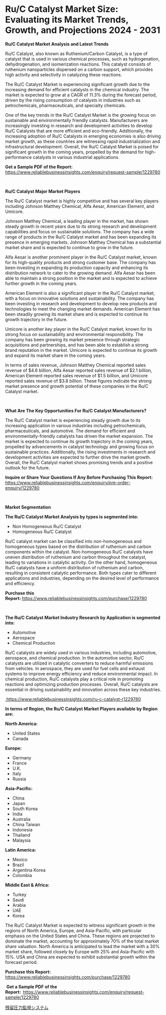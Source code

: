 <p><h1>Ru/C Catalyst Market Size: Evaluating its Market Trends, Growth, and Projections 2024 - 2031</h1></p><p><strong>Ru/C Catalyst Market Analysis and Latest Trends</strong></p>
<p><p>Ru/C Catalyst, also known as Ruthenium/Carbon Catalyst, is a type of catalyst that is used in various chemical processes, such as hydrogenation, dehydrogenation, and isomerization reactions. This catalyst consists of ruthenium nanoparticles dispersed on a carbon support, which provides high activity and selectivity in catalyzing these reactions.</p><p>The Ru/C Catalyst Market is experiencing significant growth due to the increasing demand for efficient catalysts in the chemical industry. The market is expected to grow at a CAGR of 11.3% during the forecast period, driven by the rising consumption of catalysts in industries such as petrochemicals, pharmaceuticals, and specialty chemicals.</p><p>One of the key trends in the Ru/C Catalyst Market is the growing focus on sustainable and environmentally friendly catalysts. Manufacturers are increasingly investing in research and development activities to develop Ru/C Catalysts that are more efficient and eco-friendly. Additionally, the increasing adoption of Ru/C Catalysts in emerging economies is also driving market growth, as these countries are witnessing rapid industrialization and infrastructural development. Overall, the Ru/C Catalyst Market is poised for significant growth in the coming years, propelled by the demand for high-performance catalysts in various industrial applications.</p></p>
<p><strong>Get a Sample PDF of the Report:&nbsp;</strong> <a href="https://www.reliablebusinessinsights.com/enquiry/request-sample/1229780">https://www.reliablebusinessinsights.com/enquiry/request-sample/1229780</a></p>
<p>&nbsp;</p>
<p><strong>Ru/C Catalyst Major Market Players</strong></p>
<p><p>The Ru/C Catalyst market is highly competitive and has several key players including Johnson Matthey Chemical, Alfa Aesar, American Element, and Umicore. </p><p>Johnson Matthey Chemical, a leading player in the market, has shown steady growth in recent years due to its strong research and development capabilities and focus on sustainable solutions. The company has a wide range of products in the Ru/C Catalyst market and has been expanding its presence in emerging markets. Johnson Matthey Chemical has a substantial market share and is expected to continue to grow in the future.</p><p>Alfa Aesar is another prominent player in the Ru/C Catalyst market, known for its high-quality products and strong customer base. The company has been investing in expanding its production capacity and enhancing its distribution network to cater to the growing demand. Alfa Aesar has been able to maintain a strong position in the market and is expected to achieve further growth in the coming years.</p><p>American Element is also a significant player in the Ru/C Catalyst market, with a focus on innovative solutions and sustainability. The company has been investing in research and development to develop new products and technologies to meet the changing market demands. American Element has been steadily growing its market share and is expected to continue its growth trajectory in the future.</p><p>Umicore is another key player in the Ru/C Catalyst market, known for its strong focus on sustainability and environmental responsibility. The company has been growing its market presence through strategic acquisitions and partnerships, and has been able to establish a strong brand reputation in the market. Umicore is expected to continue its growth and expand its market share in the coming years.</p><p>In terms of sales revenue, Johnson Matthey Chemical reported sales revenue of $4.6 billion, Alfa Aesar reported sales revenue of $2.1 billion, American Element reported sales revenue of $1.5 billion, and Umicore reported sales revenue of $3.8 billion. These figures indicate the strong market presence and growth potential of these companies in the Ru/C Catalyst market.</p></p>
<p>&nbsp;</p>
<p><strong>What Are The Key Opportunities For Ru/C Catalyst Manufacturers?</strong></p>
<p><p>The Ru/C Catalyst market is experiencing steady growth due to its increasing application in various industries including petrochemicals, pharmaceuticals, and automotive. The demand for efficient and environmentally-friendly catalysts has driven the market expansion. The market is expected to continue its growth trajectory in the coming years, propelled by advancements in catalyst technology and growing focus on sustainable practices. Additionally, the rising investments in research and development activities are expected to further drive the market growth. Overall, the Ru/C Catalyst market shows promising trends and a positive outlook for the future.</p></p>
<p><strong>Inquire or Share Your Questions If Any Before Purchasing This Report:</strong> <a href="https://www.reliablebusinessinsights.com/enquiry/pre-order-enquiry/1229780">https://www.reliablebusinessinsights.com/enquiry/pre-order-enquiry/1229780</a></p>
<p>&nbsp;</p>
<p><strong>Market Segmentation</strong></p>
<p><strong>The Ru/C Catalyst Market Analysis by types is segmented into:</strong></p>
<p><ul><li>Non Homogeneous Ru/C Catalyst</li><li>Homogeneous Ru/C Catalyst</li></ul></p>
<p><p>Ru/C catalyst market can be classified into non-homogeneous and homogeneous types based on the distribution of ruthenium and carbon components within the catalyst. Non-homogeneous Ru/C catalysts have uneven distribution of ruthenium and carbon throughout the catalyst, leading to variations in catalytic activity. On the other hand, homogeneous Ru/C catalysts have a uniform distribution of ruthenium and carbon, resulting in consistent catalytic performance. Both types cater to different applications and industries, depending on the desired level of performance and efficiency.</p></p>
<p><strong>Purchase this Report:&nbsp;</strong><a href="https://www.reliablebusinessinsights.com/purchase/1229780">https://www.reliablebusinessinsights.com/purchase/1229780</a></p>
<p>&nbsp;</p>
<p><strong>The Ru/C Catalyst Market Industry Research by Application is segmented into:</strong></p>
<p><ul><li>Automotive</li><li>Aerospace</li><li>Chemical Production</li></ul></p>
<p><p>Ru/C catalysts are widely used in various industries, including automotive, aerospace, and chemical production. In the automotive sector, Ru/C catalysts are utilized in catalytic converters to reduce harmful emissions from vehicles. In aerospace, they are used for fuel cells and exhaust systems to improve energy efficiency and reduce environmental impact. In chemical production, Ru/C catalysts play a critical role in promoting reactions and optimizing production processes. Overall, Ru/C catalysts are essential in driving sustainability and innovation across these key industries.</p></p>
<p><a href="https://www.reliablebusinessinsights.com/ru-c-catalyst-r1229780">&nbsp;https://www.reliablebusinessinsights.com/ru-c-catalyst-r1229780</a></p>
<p><strong>In terms of Region, the Ru/C Catalyst Market Players available by Region are:</strong></p>
<p>
    <p> <strong> North America: </strong>
        <ul>
            <li>United States</li>
            <li>Canada</li>
        </ul>
        </p> 
    <p> <strong> Europe: </strong>
        <ul>
            <li>Germany</li>
            <li>France</li>
            <li>U.K.</li>
            <li>Italy</li>
            <li>Russia</li>
        </ul>
        </p> 
    <p> <strong> Asia-Pacific: </strong>
        <ul>
            <li>China</li>
            <li>Japan</li>
            <li>South Korea</li>
            <li>India</li>
            <li>Australia</li>
            <li>China Taiwan</li>
            <li>Indonesia</li>
            <li>Thailand</li>
            <li>Malaysia</li>
        </ul>
        </p> 
    <p> <strong> Latin America: </strong>
        <ul>
            <li>Mexico</li>
            <li>Brazil</li>
            <li>Argentina Korea</li>
            <li>Colombia</li>
        </ul>
        </p> 
    <p> <strong> Middle East & Africa: </strong>
        <ul>
            <li>Turkey</li>
            <li>Saudi</li>
            <li>Arabia</li>
            <li>UAE</li>
            <li>Korea</li>
        </ul>
    </p>
    </p>
<p><p>The Ru/C Catalyst Market is expected to witness significant growth in the regions of North America, Europe, and Asia-Pacific, with particular emphasis on the United States and China. These regions are projected to dominate the market, accounting for approximately 70% of the total market share valuation. North America is anticipated to lead the market with a 30% market share, followed closely by Europe with 25% and Asia-Pacific with 15%. USA and China are expected to exhibit substantial growth within the forecast period.</p></p>
<p><strong>Purchase this Report: </strong><a href="https://www.reliablebusinessinsights.com/purchase/1229780">https://www.reliablebusinessinsights.com/purchase/1229780</a></p>
<p>&nbsp;<strong>Get a Sample PDF of the Report:&nbsp;&nbsp;</strong><a href="https://www.reliablebusinessinsights.com/enquiry/request-sample/1229780">https://www.reliablebusinessinsights.com/enquiry/request-sample/1229780</a></p>
<p><strong></strong></p>
<p><p><a href="https://medium.com/@hazelnutt83/%E6%AE%8B%E7%95%99%E5%9C%A7%E3%83%A2%E3%83%8B%E3%82%BF%E3%83%AA%E3%83%B3%E3%82%B0%E3%82%B7%E3%82%B9%E3%83%86%E3%83%A0%E7%94%A3%E6%A5%AD%E5%88%86%E6%9E%90%E3%83%AC%E3%83%9D%E3%83%BC%E3%83%88-%E5%BF%9C%E7%94%A8-%E5%9C%B0%E5%9F%9F-%E7%AB%B6%E4%BA%89%E6%88%A6%E7%95%A5%E3%81%AB%E3%82%88%E3%82%8B%E5%B8%82%E5%A0%B4%E8%A6%8F%E6%A8%A1-%E3%82%B7%E3%82%A7%E3%82%A2-%E3%83%88%E3%83%AC%E3%83%B3%E3%83%89-2024%E5%B9%B4-2031%E5%B9%B4-34e66184dd33">残留圧力監視システム</a></p></p>